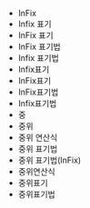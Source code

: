 ﻿- InFix
- Infix 표기
- InFix 표기
- InFix 표기법
- Infix 표기법
- Infix표기
- InFix표기
- InFix표기법
- Infix표기법
- 중
- 중위
- 중위 연산식
- 중위 표기법
- 중위 표기법(InFix) 
- 중위연산식
- 중위표기
- 중위표기법
